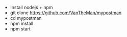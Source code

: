 - Install nodejs + npm 
- git clone https://github.com/VanTheMan/mypostman
- cd mypostman
- npm install
- npm start